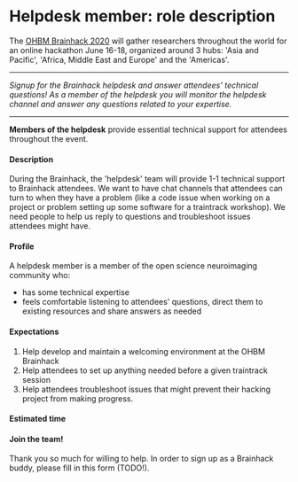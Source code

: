 # Helpdesk member: role description

The [OHBM Brainhack 2020](https://ohbm.github.io/hackathon2020/) will gather researchers throughout
the world for an online hackathon June 16-18, organized around 3 hubs: 'Asia and Pacific', 'Africa,
 Middle East and Europe' and the 'Americas'.

---

*Signup for the Brainhack helpdesk and answer attendees’ technical questions! As a member of the
helpdesk you will monitor the helpdesk channel and answer any questions related to your expertise.*

---

**Members of the helpdesk** provide essential technical support for attendees throughout the event.

#### Description

During the Brainhack, the 'helpdesk' team will provide 1-1 technical support to Brainhack attendees.
We want to have chat channels that attendees can turn to when they have a problem (like a code issue
when working on a project or problem setting up some software for a traintrack workshop).
We need people to help us reply to questions and troubleshoot issues attendees might have.

#### Profile

A helpdesk member is a member of the open science neuroimaging community who:
-   has some technical expertise
-   feels comfortable listening to attendees' questions, direct them to existing resources and share
answers as needed

#### Expectations

1.  Help develop and maintain a welcoming environment at the OHBM Brainhack
2.  Help attendees to set up anything needed before a given traintrack session
3.  Help attendees troubleshoot issues that might prevent their hacking project from making progress.

#### Estimated time


#### Join the team!

Thank you so much for willing to help. In order to sign up as a Brainhack buddy, please fill in this form (TODO!).
